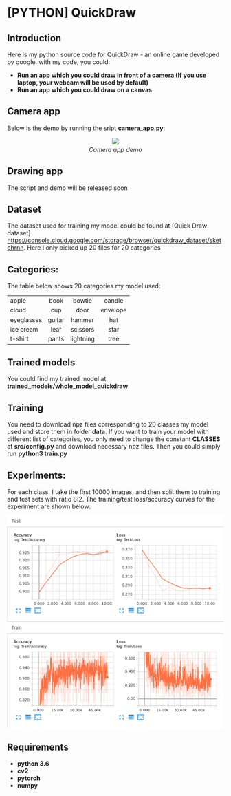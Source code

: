 # [PYTHON] QuickDraw

## Introduction

Here is my python source code for QuickDraw - an online game developed by google. with my code, you could: 
* **Run an app which you could draw in front of a camera (If you use laptop, your webcam will be used by default)**
* **Run an app which you could draw on a canvas**

## Camera app
Below is the demo by running the sript **camera_app.py**:
<p align="center">
  <img src="demo/quickdraw.gif" width=600><br/>
  <i>Camera app demo</i>
</p>

## Drawing app
The script and demo will be released soon

## Dataset
The dataset used for training my model could be found at [Quick Draw dataset] https://console.cloud.google.com/storage/browser/quickdraw_dataset/sketchrnn. Here I only picked up 20 files for 20 categories

## Categories:
The table below shows 20 categories my model used:

|           |           |           |           |
|-----------|:-----------:|:-----------:|:-----------:|
|   apple   |   book    |   bowtie  |   candle  |
|   cloud   |    cup    |   door    | envelope  |
|eyeglasses |  guitar   |   hammer  |    hat    |
| ice cream |   leaf    | scissors  |   star    |
|  t-shirt  |   pants   | lightning |    tree   |

## Trained models

You could find my trained model at **trained_models/whole_model_quickdraw**

## Training

You need to download npz files corresponding to 20 classes my model used and store them in folder **data**. If you want to train your model with different list of categories, you only need to change the constant **CLASSES** at **src/config.py** and download necessary npz files. Then you could simply run **python3 train.py**

## Experiments:

For each class, I take the first 10000 images, and then split them to training and test sets with ratio 8:2. The training/test loss/accuracy curves for the experiment are shown below:

<img src="demo/loss_accuracy_curves.png" width="800"> 

## Requirements

* **python 3.6**
* **cv2**
* **pytorch** 
* **numpy**
